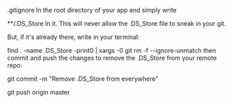 .gitignore
In the root directory of your app and simply write

**/.DS_Store
In it. This will never allow the .DS_Store file to sneak in your git.

But, if it's already there, write in your terminal:

find . -name .DS_Store -print0 | xargs -0 git rm -f --ignore-unmatch
then commit and push the changes to remove the .DS_Store from your remote repo:

git commit -m "Remove .DS_Store from everywhere"

git push origin master

